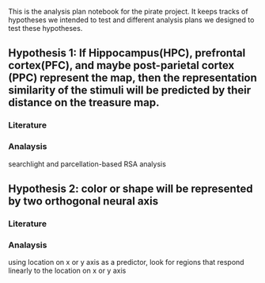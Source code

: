 This is the analysis plan notebook for the pirate project. It keeps tracks of hypotheses we intended to test and different analysis plans we designed to test these hypotheses.

## Hypothesis 1: If Hippocampus(HPC), prefrontal cortex(PFC), and maybe post-parietal cortex (PPC) represent the map, then the representation similarity of the stimuli will be predicted by their distance on the treasure map. 
### Literature
### Analaysis
searchlight and parcellation-based RSA analysis
   

## Hypothesis 2: color or shape will be represented by two orthogonal neural axis
### Literature
### Analaysis
using location on x or y axis as a predictor, look for regions that respond linearly to the location on x or y axis